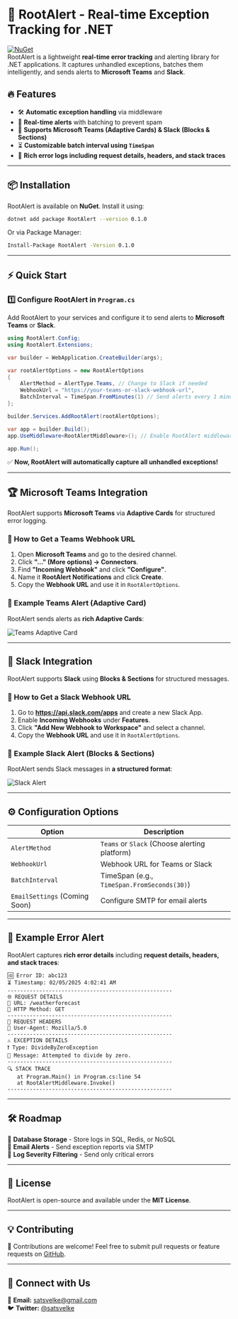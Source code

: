 # 🚀 RootAlert - Real-time Exception Tracking for .NET  
[![NuGet](https://img.shields.io/nuget/v/RootAlert.svg)](https://www.nuget.org/packages/RootAlert/)  
RootAlert is a lightweight **real-time error tracking** and alerting library for .NET applications. It captures unhandled exceptions, batches them intelligently, and sends alerts to **Microsoft Teams** and **Slack**.

## 🔥 Features
- 🛠 **Automatic exception handling** via middleware  
- 🚀 **Real-time alerts** with batching to prevent spam  
- 📡 **Supports Microsoft Teams (Adaptive Cards) & Slack (Blocks & Sections)**  
- ⏳ **Customizable batch interval using `TimeSpan`**  
- 📩 **Rich error logs including request details, headers, and stack traces**  

---

## 📦 Installation
RootAlert is available on **NuGet**. Install it using:

```sh
dotnet add package RootAlert --version 0.1.0
```

Or via Package Manager:
```sh
Install-Package RootAlert -Version 0.1.0
```

---

## ⚡ Quick Start

### **1️⃣ Configure RootAlert in `Program.cs`**
Add RootAlert to your services and configure it to send alerts to **Microsoft Teams** or **Slack**.

```csharp
using RootAlert.Config;
using RootAlert.Extensions;

var builder = WebApplication.CreateBuilder(args);

var rootAlertOptions = new RootAlertOptions
{
    AlertMethod = AlertType.Teams, // Change to Slack if needed
    WebhookUrl = "https://your-teams-or-slack-webhook-url",
    BatchInterval = TimeSpan.FromMinutes(1) // Send alerts every 1 minute
};

builder.Services.AddRootAlert(rootAlertOptions);

var app = builder.Build();
app.UseMiddleware<RootAlertMiddleware>(); // Enable RootAlert middleware

app.Run();
```

✅ **Now, RootAlert will automatically capture all unhandled exceptions!**  

---

## 🏆 Microsoft Teams Integration
RootAlert supports **Microsoft Teams** via **Adaptive Cards** for structured error logging.

### **🔹 How to Get a Teams Webhook URL**
1. Open **Microsoft Teams** and go to the desired channel.  
2. Click **"…" (More options) → Connectors**.  
3. Find **"Incoming Webhook"** and click **"Configure"**.  
4. Name it **RootAlert Notifications** and click **Create**.  
5. Copy the **Webhook URL** and use it in `RootAlertOptions`.

### **🔹 Example Teams Alert (Adaptive Card)**
RootAlert sends alerts as **rich Adaptive Cards**:

![Teams Adaptive Card](https://user-images.githubusercontent.com/example/teams-card.png)

---

## 💬 Slack Integration
RootAlert supports **Slack** using **Blocks & Sections** for structured messages.

### **🔹 How to Get a Slack Webhook URL**
1. Go to **https://api.slack.com/apps** and create a new Slack App.  
2. Enable **Incoming Webhooks** under **Features**.  
3. Click **"Add New Webhook to Workspace"** and select a channel.  
4. Copy the **Webhook URL** and use it in `RootAlertOptions`.

### **🔹 Example Slack Alert (Blocks & Sections)**
RootAlert sends Slack messages in **a structured format**:

![Slack Alert](https://user-images.githubusercontent.com/example/slack-message.png)

---

## ⚙️ Configuration Options
| Option                        | Description                                   |
| ----------------------------- | --------------------------------------------- |
| `AlertMethod`                 | `Teams` or `Slack` (Choose alerting platform) |
| `WebhookUrl`                  | Webhook URL for Teams or Slack                |
| `BatchInterval`               | TimeSpan (e.g., `TimeSpan.FromSeconds(30)`)   |
| `EmailSettings` (Coming Soon) | Configure SMTP for email alerts               |

---

## 🚨 Example Error Alert
RootAlert captures **rich error details** including **request details, headers, and stack traces**:

```
🆔 Error ID: abc123
⏳ Timestamp: 02/05/2025 4:02:41 AM
----------------------------------------------------
🌐 REQUEST DETAILS
🔗 URL: /weatherforecast
📡 HTTP Method: GET
----------------------------------------------------
📩 REQUEST HEADERS
📝 User-Agent: Mozilla/5.0
----------------------------------------------------
⚠️ EXCEPTION DETAILS
❗ Type: DivideByZeroException
💬 Message: Attempted to divide by zero.
----------------------------------------------------
🔍 STACK TRACE
   at Program.Main() in Program.cs:line 54
   at RootAlertMiddleware.Invoke()
----------------------------------------------------
```

---

## 🛠 Roadmap
🔹 **Database Storage** - Store logs in SQL, Redis, or NoSQL  
🔹 **Email Alerts** - Send exception reports via SMTP  
🔹 **Log Severity Filtering** - Send only critical errors  

---

## 📜 License
RootAlert is open-source and available under the **MIT License**.

---

## 💡 Contributing
🚀 Contributions are welcome! Feel free to submit pull requests or feature requests on [GitHub](https://github.com/satsvelke/RootAlert).  

---

## 🔗 Connect with Us
📧 **Email:**  satsvelke@gmail.com  
🐦 **Twitter:** [@satsvelke](https://twitter.com/satsvelke)  
